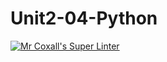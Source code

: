 # Unit2-04-Python
[![Mr Coxall's Super Linter](https://github.com/ICS3U-Programming-CarolynWP/Unit2-04-Python/workflows/Mr%20Coxall's%20Super%20Linter/badge.svg)](https://github.com/ICS3U-Programming-CarolynWP/Unit2-04-Python/actions/)
